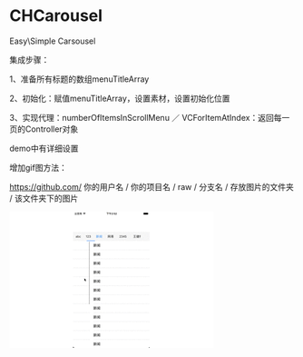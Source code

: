 # CHCarousel
Easy\Simple Carsousel

集成步骤：

1、准备所有标题的数组menuTitleArray

2、初始化：赋值menuTitleArray，设置素材，设置初始化位置

3、实现代理：numberOfItemsInScrollMenu ／ VCForItemAtIndex：返回每一页的Controller对象

demo中有详细设置

增加gif图方法：

 https://github.com/ 你的用户名 / 你的项目名 / raw / 分支名 / 存放图片的文件夹 / 该文件夹下的图片
 
 ![](https://github.com/kldxcr/CHCarousel/raw/master/other/CHCarouselShow.gif)

